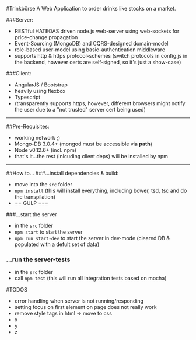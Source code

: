 #Trinkbörse
A Web Application to order drinks like stocks on a market.

###Server: 
* RESTful HATEOAS driven node.js web-server using web-sockets for price-change propagation
* Event-Sourcing (MongoDB) and CQRS-designed domain-model
* role-based user-model using basic-authentication middleware
* supports http & https protocol-schemes (switch protocols in config.js in the backend, however certs are self-signed, 
so it's just a show-case)

###Client:
* AngularJS / Bootstrap
* heavily using flexbox
* Typescript
* (transparently supports https, however, different browsers might notify the user due to a "not trusted" server cert 
being used)


<hr>

##Pre-Requisites:
* working network ;)
* Mongo-DB 3.0.4+ (mongod must be accessible via **path**)
* Node v0.12.6+ (incl. npm)
* that's it...the rest (inlcuding client deps) will be installed by npm

<hr>

##How to...
###...install dependencies & build:
* move into the `src` folder
* `npm install` (this will install everything, including bower, tsd, tsc and do the transpilation)
* == GULP ===

###...start the server
* in the `src` folder
* `npm start` to start the server
* `npm run start-dev` to start the server in dev-mode (cleared DB & populated with a defult set of data)

### ...run the server-tests
* in the `src` folder
* call `npm test` (this will run all integration tests based on mocha)

#TODOS
* error handling when server is not running/responding
* setting focus on first element on page does not really work
* remove style tags in html -> move to css
* x
* y
* z

